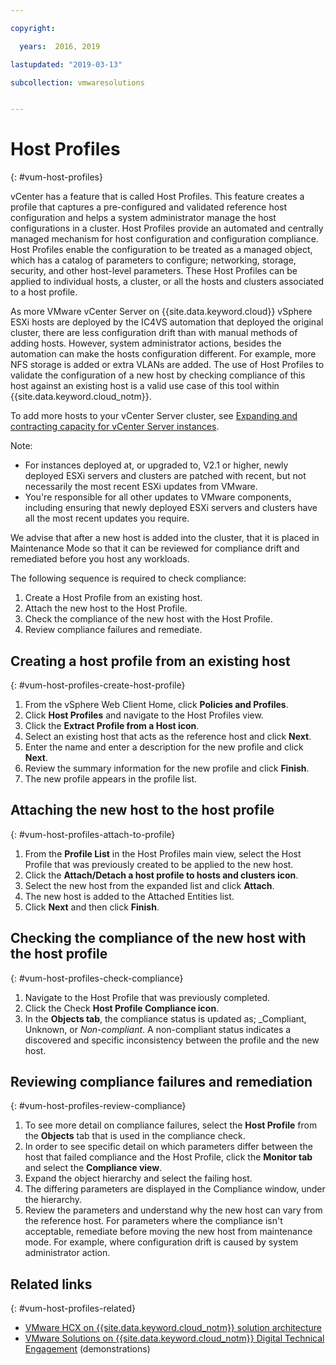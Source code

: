 ```yaml
---

copyright:

  years:  2016, 2019

lastupdated: "2019-03-13"

subcollection: vmwaresolutions


---
```


#	Host Profiles
{: #vum-host-profiles}

vCenter has a feature that is called Host Profiles. This feature creates a profile that captures a pre-configured and validated reference host configuration and helps a system administrator manage the host configurations in a cluster. Host Profiles provide an automated and centrally managed mechanism for host configuration and configuration compliance. Host Profiles enable the configuration to be treated as a managed object, which has a catalog of parameters to configure; networking, storage, security, and other host-level parameters. These Host Profiles can be applied to individual hosts, a cluster, or all the hosts and clusters associated to a host profile.

As more VMware vCenter Server on {{site.data.keyword.cloud}} vSphere ESXi hosts are deployed by the IC4VS automation that deployed the original cluster, there are less configuration drift than with manual methods of adding hosts. However, system administrator actions, besides the automation can make the hosts configuration different. For example, more NFS storage is added or extra VLANs are added. The use of Host Profiles to validate the configuration of a new host by checking compliance of this host against an existing host is a valid use case of this tool within {{site.data.keyword.cloud_notm}}.

To add more hosts to your vCenter Server cluster, see [Expanding and contracting capacity for vCenter Server instances](/docs/services/vmwaresolutions/vcenter?topic=vmware-solutions-vc_addingremovingservers).

Note:
*	For instances deployed at, or upgraded to, V2.1 or higher, newly deployed ESXi servers and clusters are patched with recent, but not necessarily the most recent ESXi updates from VMware.
*	You're responsible for all other updates to VMware components, including ensuring that newly deployed ESXi servers and clusters have all the most recent updates you require.

We advise that after a new host is added into the cluster, that it is placed in Maintenance Mode so that it can be reviewed for compliance drift and remediated before you host any workloads.

The following sequence is required to check compliance:
1.	Create a Host Profile from an existing host.
2.	Attach the new host to the Host Profile.
3.	Check the compliance of the new host with the Host Profile.
4.	Review compliance failures and remediate.

##	Creating a host profile from an existing host
{: #vum-host-profiles-create-host-profile}

1.	From the vSphere Web Client Home, click **Policies and Profiles**.
2.	Click **Host Profiles** and navigate to the Host Profiles view.
3.	Click the **Extract Profile from a Host icon**.
4.	Select an existing host that acts as the reference host and click **Next**.
5.	Enter the name and enter a description for the new profile and click **Next**.
6.	Review the summary information for the new profile and click **Finish**.
7.	The new profile appears in the profile list.

##	Attaching the new host to the host profile
{: #vum-host-profiles-attach-to-profile}

1.	From the **Profile List** in the Host Profiles main view, select the Host Profile that was previously created to be applied to the new host.
2.	Click the **Attach/Detach a host profile to hosts and clusters icon**.
3.	Select the new host from the expanded list and click **Attach**.
4.	The new host is added to the Attached Entities list.
5.	Click **Next** and then click **Finish**.

##	Checking the compliance of the new host with the host profile
{: #vum-host-profiles-check-compliance}

1.	Navigate to the Host Profile that was previously completed.
2.	Click the Check **Host Profile Compliance icon**.
3.	In the **Objects tab**, the compliance status is updated as; _Compliant, Unknown, or _Non-compliant_. A non-compliant status indicates a discovered and specific inconsistency between the profile and the new host.

##	Reviewing compliance failures and remediation
{: #vum-host-profiles-review-compliance}

1. To see more detail on compliance failures, select the **Host Profile** from the **Objects** tab that is used in the compliance check.
2. In order to see specific detail on which parameters differ between the host that failed compliance and the Host Profile, click the **Monitor tab** and select the **Compliance view**.
3. Expand the object hierarchy and select the failing host.
4. The differing parameters are displayed in the Compliance window, under the hierarchy.
5. Review the parameters and understand why the new host can vary from the reference host. For parameters where the compliance isn't acceptable, remediate before moving the new host from maintenance mode. For example, where configuration drift is caused by system administrator action.

## Related links
{: #vum-host-profiles-related}

* [VMware HCX on {{site.data.keyword.cloud_notm}} solution architecture](/docs/services/vmwaresolutions/services?topic=vmware-solutions-hcx-archi-intro#hcx-archi-intro)
* [VMware Solutions on {{site.data.keyword.cloud_notm}} Digital Technical Engagement](https://ibm-dte.mybluemix.net/ibm-vmware) (demonstrations)
